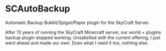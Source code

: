 # SCAutoBackup
Automatic Backup Bukkit/Spigot/Paper plugin for the SkyCraft Server.

After 13 years of running the SkyCraft Minecraft server, our world + plugins backup plugin stopped working. Unsatisfied with 
the current offering, I just went ahead and made our own. Does what I need it too, nothing else.
